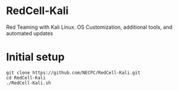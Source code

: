 # RedCell-Kali
Red Teaming with Kali Linux. OS Customization, additional tools, and automated updates

# Initial setup
```
git clone https://github.com/NECPC/RedCell-Kali.git
cd RedCell-Kali
./RedCell-Kali.sh
```
